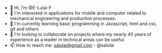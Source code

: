 - 👋 Hi, I’m @E-Lulai-F
- 👀 I'm interested in applications for mobile and computer related to mechanical engineering and production processes.
- 🌱 I'm currently learning basic programming in Javascript, html and css, git and others
- 💞️ I'm looking to collaborate on projects where my nearly 40 years of experience as a leader in technical areas can be useful.
- 📫 How to reach me: salulai@gmail.com  -  @salulai

<!---
E-Lulai-F/E-Lulai-F is a ✨ special ✨ repository because its `README.md` (this file) appears on your GitHub profile.
You can click the Preview link to take a look at your changes.
--->
